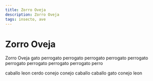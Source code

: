 ```yaml
---
title: Zorro Oveja
description: Zorro Oveja
tags: insecto, ave
---
```


# Zorro Oveja

Zorro Oveja gato perrogato perrogato perrogato perrogato perrogato perrogato perrogato perrogato perrogato perro

caballo leon cerdo conejo conejo caballo caballo gato conejo leon